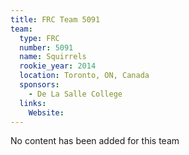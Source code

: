 ```yaml
---
title: FRC Team 5091
team:
  type: FRC
  number: 5091
  name: Squirrels
  rookie_year: 2014
  location: Toronto, ON, Canada
  sponsors:
    - De La Salle College
  links:
    Website: 
---
```

No content has been added for this team